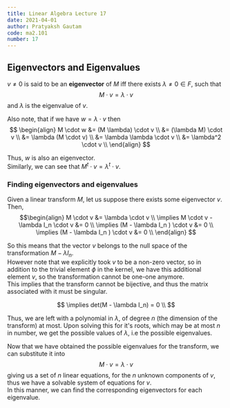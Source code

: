 ```yaml
---
title: Linear Algebra Lecture 17
date: 2021-04-01
author: Pratyaksh Gautam
code: ma2.101
number: 17
---
```

## Eigenvectors and Eigenvalues
$v \neq 0$ is said to be an **eigenvector** of $M$ iff there exists $\lambda \neq 0 \in F$, such that
$$M \cdot v = \lambda \cdot v$$
and $\lambda$ is the eigenvalue of $v$.

Also note, that if we have $w = \lambda \cdot v$ then 
$$
\begin{align}
	M \cdot w &= (M \lambda) \cdot v \\
			&= (\lambda M) \cdot v \\
			&= \lambda (M \cdot v) \\
			&= \lambda \lambda \cdot v \\
			&= \lambda^2 \cdot v \\
\end{align}
$$

Thus, $w$ is also an eigenvector.  
Similarly, we can see that $M^t \cdot v = \lambda^t \cdot v$.

### Finding eigenvectors and eigenvalues
Given a linear transform $M$, let us suppose there exists some eigenvector $v$.  
Then,
$$\begin{align}
	M \cdot v &= \lambda \cdot v \\
\implies M \cdot v - \lambda I_n \cdot v &= 0 \\
\implies (M - \lambda I_n ) \cdot v &= 0 \\
\implies (M - \lambda I_n ) \cdot v &= 0 \\
\end{align}
$$

So this means that the vector $v$ belongs to the null space of the transformation $M - \lambda I_n$.  
However note that we explicitly took $v$ to be a non-zero vector, so in addition to the trivial element $\phi$ in the kernel,
we have this additional element $v$, so the transformation cannot be one-one anymore.  
This implies that the transform cannot be bijective, and thus the matrix associated with it must be singular.

$$
\implies det(M - \lambda I_n) = 0 \\
$$

Thus, we are left with a polynomial in $\lambda$, of degree $n$ (the dimension of the transform) at most.
Upon solving this for it's roots, which may be at most $n$ in number, we get the possible values of $\lambda$, i.e the possible eigenvalues.

Now that we have obtained the possible eigenvalues for the transform, we can substitute it into
$$M \cdot v = \lambda \cdot v$$
giving us a set of $n$ linear equations, for the $n$ unknown components of $v$, thus we have a solvable system of equations for $v$.  
In this manner, we can find the corresponding eigenvectors for each eigenvalue.

<!-- TODO \lambda_i 's form the elements in a diagonal matrix, there standard basis form the eigenvectors -->
